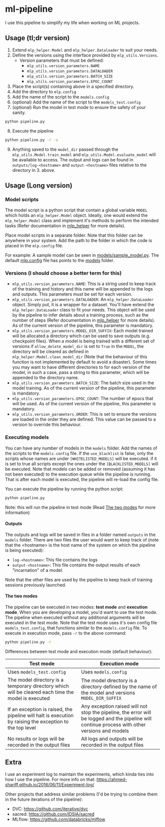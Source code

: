 # ml-pipeline
I use this pipeline to simplify my life when working on ML projects. 

## Usage (tl;dr version)
1. Extend `mlp_helper.Model` and `mlp_helper.Dataloader` to suit your needs.
2. Define the versions using the interface provided by `mlp_utils.Versions`.
   - Version parameters that must be defined: 
	 - `mlp_utils.version_parameters.NAME`
	 - `mlp_utils.version_parameters.DATALOADER`
	 - `mlp_utils.version_parameters.BATCH_SIZE`
	 - `mlp_utils.version_parameters.EPOC_COUNT`
3. Place the script(s) containing above in a specified directory.
4. Add the directory to `mlp.config`
5. Add the name of the script to the `models.config`
6. (optional) Add the name of the script to the `models_test.config`
7. (optional) Run the model in test mode to ensure the safety of your sanity.

``` bash
python pipeline.py
```
8. Execute the pipeline

``` bash
python pipeline.py -r -u
```
9. Anything saved to the `model_dir` passed through the `mlp_utils.Model.train_model` and `mlp_utils.Model.evaluate_model` will be available to access. The output and logs can be found in `outputs/log-<hostname>` and `output-<hostname>` files relative to the directory in 3. above.

## Usage (Long version)
### Model scripts
The model script is a python script that contain a global variable `MODEL` which holds an `mlp_helper.Model` object. Ideally, one would extend the `mlp_helper.Model` class and implement it's methods to perform the intended tasks (Refer documentation in [mlp_helper](mlp_helper.py) for more details). 

Place model scripts in a separate folder. Note that this folder can be anywhere in your system. Add the path to the folder in which the code is placed in the `mlp.config` file.

For example: A sample model can be seen in [models/sample_model.py](models/sample_model.py). The default [mlp.config](mlp.config) file has points to the [models](models) folder. 


### Versions (I should choose a better term for this)
* `mlp_utils.version_parameters.NAME`: This is a string used to keep track of the training and history and this name will be appended to the logs and outputs. This parameters must be set for each version.
* `mlp_utils.version_parameters.DATALOADER`: An `mlp_helper.DataLoader` object. Simply put, it is a wrapper for a dataset. You'll have extend the `mlp_helper.DataLoader` class to fit your needs. This object will be used by the pipeline to infer details about a training process, such as the number of steps (Refer documentation in [mlp_helper](mlp_helper.py) for more details). As of the current version of the pipeline, this parameter is mandatory.
* `mlp_utils.version_parameters.MODEL_DIR_SUFFIX`: Each model trained will be allocated a directory which can be used to save outputs (e.g. checkpoint files). When a model is being trained with a different set of versions if `allow_delete_model_dir` is set to `True` in the `MODEL`, the directory will be cleared as defined in `mlp_helper.Model.clean_model_dir` (Note that the behaviour of this function is not implemented by default to avoid a disaster). Some times you may want to have different directories to for each version of the model, in such a case, pass a string to this parameter, which will be appended to the directory name.
* `mlp_utils.version_parameters.BATCH_SIZE`: The batch size used in the model training. As of the current version of the pipeline, this parameter is mandatory.
* `mlp_utils.version_parameters.EPOC_COUNT`: The number of epocs that will be used. As of the current version of the pipeline, this parameter is mandatory.
* `mlp_utils.version_parameters.ORDER`: This is set to ensure the versions are loaded in the order they are defined. This value can be passed to a version to override this behaviour.

### Executing models
You can have any number of models in the `models` folder. Add the names of the scripts to the `models.config` file. If the `use_blacklist` is false, only the scripts whose names are under `[WHITELISTED_MODELS]` will be executed. if it is set to true all scripts except the ones under the `[BLACKLISTED_MODELS]` will be executed. Note that models can be added or removed (assuming it has not been executed) to the execution queue while the pipeline is running. That is after each model is executed, the pipeline will re-load the config file.

You can execute the pipeline by running the python script:

``` bash
python pipeline.py
```
Note: this will run the pipeline in test mode (Read [The two modes](#the-two-modes) for more information)
#### Outputs
The outputs and logs will be saved in files in a folder named `outputs` in the `models` folder. There are two files the user would want to keep track of (note that the \<hostname\> is the host name of the system on which the pipeline is being executed):
- `log-<hostname>`: This file contains the logs
- `output-<hostname>`: This file contains the output results of each "incarnation" of a model.

Note that the other files are used by the pipeline to keep track of training sessions previously launched.

#### The two modes
The pipeline can be executed in two modes: **test mode** and **execution mode**. When you are developing a model, you'd want to use the test mode. The pipeline when executed without any additional arguments will be executed in the test mode. Note that the test mode uses it's own config file `models_test.config`, that functions similar to the `models.config` file. To execute in execution mode, pass `-r` to the above command:

``` bash
python pipeline.py -r
```
Differences between test mode and execution mode (default behaviour):

Test mode | Execution mode
----------|---------------
Uses `models_test.config` | Uses `models.config`
The model directory is a temporary directory which will be cleared each time the model is executed | The model directory is a directory defined by the name of the model and versions `MODEL_DIR_SUFFIX`
If an exception is raised, the pipeline will halt is execution by raising the exception to the top level | Any exception raised will not stop the pipeline, the error will be logged and the pipeline will continue process with other versions and models
No results or logs will be recorded in the output files | All logs and outputs will be recorded in the output files

## Extra
I use an experiment log to maintain the experiments, which kinda ties into how I use the pipeline. For more info on that: https://ahmed-shariff.github.io/2018/06/11/Experiment-log/

Other projects that address similar problems (I'd be trying to combine them in the future iterations of the pipeline):
- DVC: https://github.com/iterative/dvc
- sacred: https://github.com/IDSIA/sacred
- MLflow: https://github.com/databricks/mlflow
